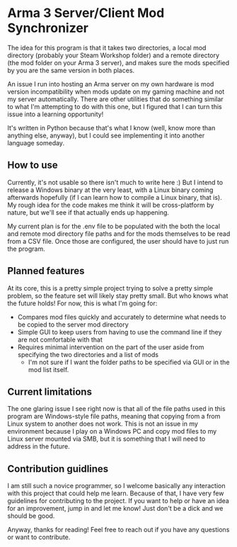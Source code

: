 # Arma 3 Server/Client Mod Synchronizer
The idea for this program is that it takes two directories, a local mod directory (probably your Steam Workshop folder)
and a remote directory (the mod folder on your Arma 3 server), and makes sure the mods specified by you are the same
version in both places.

An issue I run into hosting an Arma server on my own hardware is mod version incompatibility when mods update on my 
gaming machine and not my server automatically. There are other utilities that do something similar to what I'm attempting
to do with this one, but I figured that I can turn this issue into a learning opportunity!

It's written in Python because that's what I know (well, know more than anything else, anyway), but I could see
implementing it into another language someday.

## How to use
Currently, it's not usable so there isn't much to write here :) But I intend to release a Windows binary at the very
least, with a Linux binary coming afterwards hopefully (if I can learn how to compile a Linux binary, that is). My rough
idea for the code makes me think it will be cross-platform by nature, but we'll see if that actually ends up happening.

My current plan is for the .env file to be populated with the both the local and remote mod directory file paths and for
the mods themselves to be read from a CSV file. Once those are configured, the user should have to just run the program.

## Planned features
At its core, this is a pretty simple project trying to solve a pretty simple problem, so the feature set will likely
stay pretty small. But who knows what the future holds! For now, this is what I'm going for:

- Compares mod files quickly and accurately to determine what needs to be copied to the server mod directory
- Simple GUI to keep users from having to use the command line if they are not comfortable with that
- Requires minimal intervention on the part of the user aside from specifying the two directories and a list of mods
  - I'm not sure if I want the folder paths to be specified via GUI or in the mod list itself.

## Current limitations
The one glaring issue I see right now is that all of the file paths used in this program are Windows-style file paths,
meaning that copying from a from Linux system to another does not work. This is not an issue in my environment because
I play on a Windows PC and copy mod files to my Linux server mounted via SMB, but it is something that I will need to
address in the future.

## Contribution guidlines
I am still such a novice programmer, so I welcome basically any interaction with this project that could help me learn.
Because of that, I have very few guidelines for contributing to the project. If you want to help or have an idea for 
an improvement, jump in and let me know! Just don't be a dick and we should be good.

Anyway, thanks for reading! Feel free to reach out if you have any questions or want to contribute.